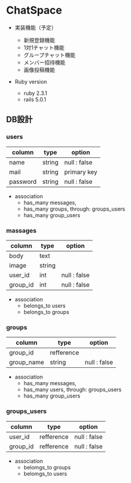 # ChatSpace

* 実装機能（予定）
    - 新規登録機能
    - 1対1チャット機能
    - グループチャット機能
    - メンバー招待機能
    - 画像投稿機能


* Ruby version
    - ruby 2.3.1
    - rails 5.0.1

## DB設計

### users

| column   | type          | option      |
|----------|---------------|-------------|
| name     | string        | null : false|
| mail     | string        | primary key |
| password | string        | null : false|


* association
    - has_many messages,
    - has_many groups, through: groups_users
    - has_many group_users

### massages

| column     | type   | option       |
|------------|--------|--------------|
| body       | text   |              |
| image      | string |              |
| user_id    | int    | null : false |
| group_id   | int    | null : false |

* association
    - belongs_to users
    - belongs_to groups

### groups

| column     | type          | option       |
|------------|---------------|--------------|
| group_id   | refference    |              |
| group_name | string        | null : false |

* association
    - has_many messages,
    - has_many users, through: groups_users
    - has_many group_users

### groups_users

| column   | type            | option       |
|----------|-----------------|--------------|
| user_id  | refference      | null : false |
| group_id | refference      | null : false |

* association
    - belomgs_to groups
    - belomgs_to users

